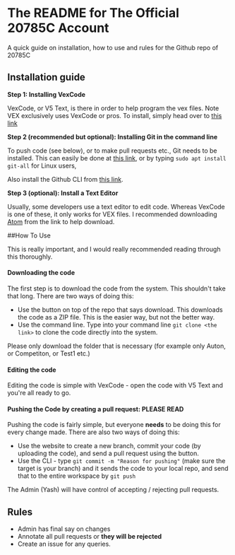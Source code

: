 # The README for The Official 20785C Account

A quick guide on installation, how to use and rules for the Github repo of 20785C

## Installation guide

**Step 1: Installing VexCode**

VexCode, or V5 Text, is there in order to help program the vex files. Note VEX exclusively uses VexCode or pros.
To install, simply head over to [this link](https://www.vexrobotics.com/vexcode-download)

**Step 2 (recommended but optional): Installing Git in the command line**

To push code (see below), or to make pull requests etc., Git needs to be installed. This can easily be done at [this link](https://git-scm.com/book/en/v2/Getting-Started-Installing-Git), or by typing `sudo apt install git-all` for Linux users,

Also install the Github CLI from [this link](https://cli.github.com/).


**Step 3 (optional): Install a Text Editor**

Usually, some developers use a text editor to edit code. Whereas VexCode is one of these, it only works for VEX files. I recommended downloading [Atom](https://atom.io/) from the link to help download.

##How To Use

This is really important, and I would really recommended reading through this thoroughly.

#### Downloading the code

The first step is to download the code from the system. This shouldn't take that long. There are two ways of doing this:

- Use the button on top of the repo that says download. This downloads the code as a ZIP file. This is the easier way, but not the better way.
- Use the command line. Type into your command line `git clone <the link>` to clone the code directly into the system.

Please only download the folder that is necessary (for example only Auton, or Competiton, or Test1 etc.)

#### Editing the code

Editing the code is simple with VexCode - open the code with V5 Text and you're all ready to go.

#### Pushing the Code by creating a pull request: PLEASE READ

Pushing the code is fairly simple, but everyone **needs** to be doing this for every change made. There are also two ways of doing this:

+ Use the website to create a new branch, commit your code (by uploading the code), and send a pull request using the button.
+ Use the CLI - type `git commit -m "Reason for pushing"` (make sure the target is your branch) and it sends the code to your local repo, and send that to the entire workspace by `git push`

The Admin (Yash) will have control of accepting / rejecting pull requests.

## Rules

- Admin has final say on changes
- Annotate all pull requests or **they will be rejected**
- Create an issue for any queries.
